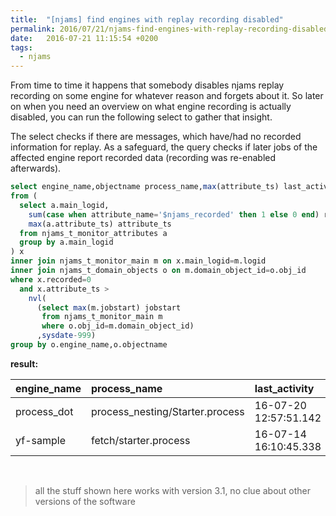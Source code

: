 ```yaml
---
title:  "[njams] find engines with replay recording disabled"
permalink: 2016/07/21/njams-find-engines-with-replay-recording-disabled.html
date:   2016-07-21 11:15:54 +0200
tags:
  - njams
---
```

From time to time it happens that somebody disables njams replay recording on some engine for whatever reason and forgets about it. So later on when you need an overview on what engine recording is actually disabled, you can run the following select to gather that insight.

The select checks if there are messages, which have/had no recorded information for replay. As a safeguard, the query checks if later jobs of the affected engine report recorded data (recording was re-enabled afterwards).

```sql
select engine_name,objectname process_name,max(attribute_ts) last_activity
from (
  select a.main_logid,
    sum(case when attribute_name='$njams_recorded' then 1 else 0 end) recorded,
    max(a.attribute_ts) attribute_ts
  from njams_t_monitor_attributes a
  group by a.main_logid
) x
inner join njams_t_monitor_main m on x.main_logid=m.logid
inner join njams_t_domain_objects o on m.domain_object_id=o.obj_id
where x.recorded=0
  and x.attribute_ts >
    nvl(
      (select max(m.jobstart) jobstart
       from njams_t_monitor_main m
       where o.obj_id=m.domain_object_id)
      ,sysdate-999)
group by o.engine_name,o.objectname
```

**result:**

|engine_name|process_name|last_activity|
|-----|:-------|:-------------|
process_dot|process_nesting/Starter.process|16-07-20 12:57:51.142
yf-sample|fetch/starter.process|16-07-14 16:10:45.338

&nbsp;
&nbsp;


> all the stuff shown here works with version 3.1, no clue about other versions of the software
